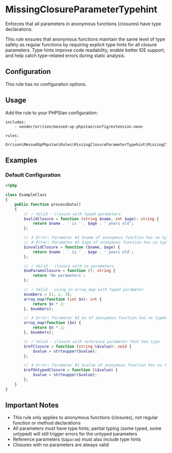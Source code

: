 # MissingClosureParameterTypehint

Enforces that all parameters in anonymous functions (closures) have type declarations.

This rule ensures that anonymous functions maintain the same level of type safety as regular functions by requiring explicit type hints for all closure parameters. Type hints improve code readability, enable better IDE support, and help catch type-related errors during static analysis.

## Configuration

This rule has no configuration options.

## Usage

Add the rule to your PHPStan configuration:

```neon
includes:
    - vendor/orrison/messed-up-phpstan/config/extension.neon

rules:
    - Orrison\MessedUpPhpstan\Rules\MissingClosureParameterTypehint\MissingClosureParameterTypehintRule
```

## Examples

### Default Configuration

```php
<?php

class ExampleClass
{
    public function processData()
    {
        // ✓ Valid - closure with typed parameters
        $validClosure = function (string $name, int $age): string {
            return $name . ' is ' . $age . ' years old';
        };

        // ✗ Error: Parameter #1 $name of anonymous function has no typehint.
        // ✗ Error: Parameter #2 $age of anonymous function has no typehint.
        $invalidClosure = function ($name, $age) {
            return $name . ' is ' . $age . ' years old';
        };

        // ✓ Valid - closure with no parameters
        $noParamsClosure = function (): string {
            return 'No parameters';
        };

        // ✓ Valid - using in array_map with typed parameter
        $numbers = [1, 2, 3];
        array_map(function (int $n): int {
            return $n * 2;
        }, $numbers);

        // ✗ Error: Parameter #1 $n of anonymous function has no typehint.
        array_map(function ($n) {
            return $n * 2;
        }, $numbers);

        // ✓ Valid - closure with reference parameter that has type
        $refClosure = function (string &$value): void {
            $value = strtoupper($value);
        };

        // ✗ Error: Parameter #1 $value of anonymous function has no typehint.
        $refUntypedClosure = function (&$value) {
            $value = strtoupper($value);
        };
    }
}
```

## Important Notes

- This rule only applies to anonymous functions (closures), not regular function or method declarations
- All parameters must have type hints; partial typing (some typed, some untyped) will still trigger errors for the untyped parameters
- Reference parameters (`&$param`) must also include type hints
- Closures with no parameters are always valid
